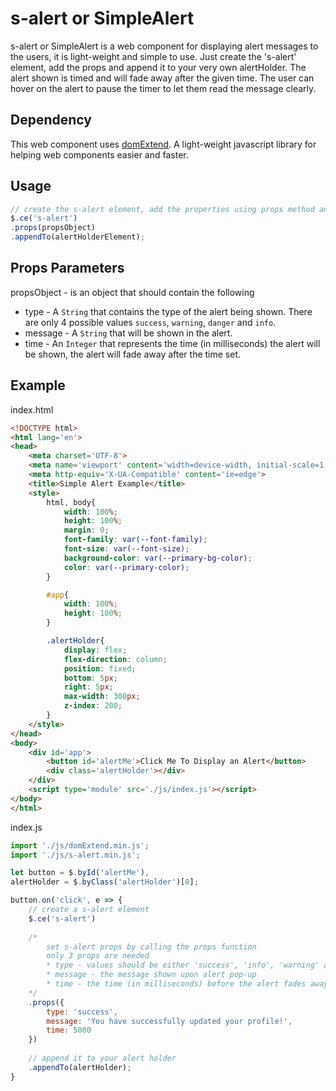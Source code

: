 # s-alert or SimpleAlert

s-alert or SimpleAlert is a web component for displaying alert messages to the users, it is light-weight and simple to use. Just create the 's-alert' element, add the props and append it to your very own alertHolder. The alert shown is timed and will fade away after the given time. The user can hover on the alert to pause the timer to let them read the message clearly.

##
## Dependency

This web component uses [domExtend](https://github.com/KirkGarcia182/domExtend). A light-weight javascript library for helping web components easier and faster.

##
## Usage

```javascript
// create the s-alert element, add the properties using props method and append it to an alert holder of your design
$.ce('s-alert')
.props(propsObject)
.appendTo(alertHolderElement);
```

##
## Props Parameters

propsObject - is an object that should contain the following
* type - A `String` that contains the type of the alert being shown. There are only 4 possible values `success`, `warning`, `danger` and `info`.
* message - A `String` that will be shown in the alert.
* time - An `Integer` that represents the time (in milliseconds) the alert will be shown, the alert will fade away after the time set.

##
## Example

index.html
```html
<!DOCTYPE html>
<html lang='en'>
<head>
    <meta charset='UTF-8'>
    <meta name='viewport' content='width=device-width, initial-scale=1.0'>
    <meta http-equiv='X-UA-Compatible' content='ie=edge'>
    <title>Simple Alert Example</title>
    <style>
        html, body{
		    width: 100%;
		    height: 100%;
		    margin: 0;
		    font-family: var(--font-family);
		    font-size: var(--font-size);
		    background-color: var(--primary-bg-color);
		    color: var(--primary-color);
		}

		#app{
		    width: 100%;
		    height: 100%;
		}

		.alertHolder{
		    display: flex;
		    flex-direction: column;
		    position: fixed;
		    bottom: 5px;
		    right: 5px;
		    max-width: 300px;
		    z-index: 200;
		}
    </style>
</head>
<body>
    <div id='app'>
        <button id='alertMe'>Click Me To Display an Alert</button>
        <div class='alertHolder'></div>
    </div>
    <script type='module' src='./js/index.js'></script>
</body>
</html>
```

index.js
```javascript
import './js/domExtend.min.js';
import './js/s-alert.min.js';

let button = $.byId('alertMe'),
alertHolder = $.byClass('alertHolder')[0];

button.on('click', e => {
    // create a s-alert element
    $.ce('s-alert')
    
    /*
        set s-alert props by calling the props function
        only 3 props are needed
        * type - values should be either 'success', 'info', 'warning' and 'danger'
        * message - the message shown upon alert pop-up
        * time - the time (in milliseconds) before the alert fades away
    */
    .props({
        type: 'success',
        message: 'You have successfully updated your profile!',
        time: 5000
    })
    
    // append it to your alert holder
    .appendTo(alertHolder);
}
```

